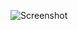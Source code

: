 ![Screenshot](https://raw.githubusercontent.com/Cryakl/Ultimate-RAT-Collection/refs/heads/main/SpyNet/Spy-Net%20v1.3/Screenshot.png)

